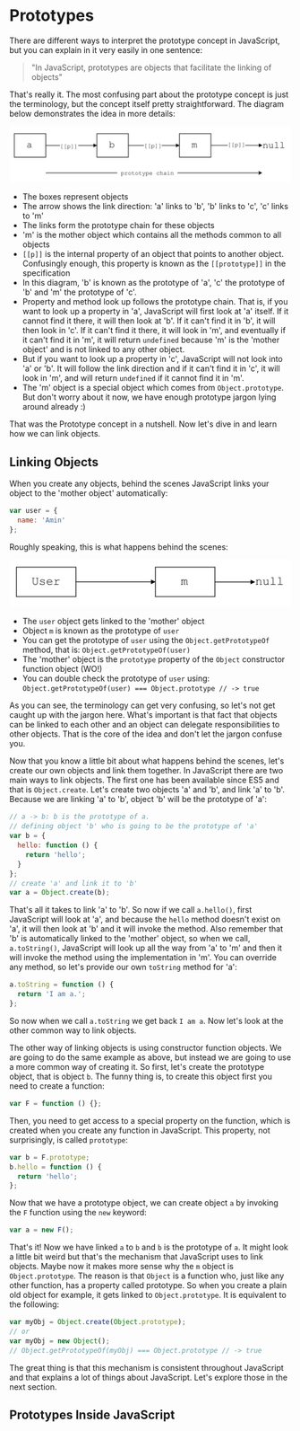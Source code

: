 # Prototypes

There are different ways to interpret the prototype concept in JavaScript, but you can explain in it very easily in one sentence:

> "In JavaScript, prototypes are objects that facilitate the linking of objects"

That's really it. The most confusing part about the prototype concept is just the terminology, but the concept itself pretty straightforward. The diagram below demonstrates the idea in more details:

![The Prototype Concept](images/chain.png)

- The boxes represent objects
- The arrow shows the link direction: 'a' links to 'b', 'b' links to 'c', 'c' links to 'm'
- The links form the prototype chain for these objects
- 'm' is the mother object which contains all the methods common to all objects
- `[[p]]` is the internal property of an object that points to another object. Confusingly enough, this property is known as the `[[prototype]]` in the specification
- In this diagram, 'b' is known as the prototype of 'a', 'c' the prototype of 'b' and 'm' the prototype of 'c'.
- Property and method look up follows the prototype chain. That is, if you want to look up a property in 'a', JavaScript will first look at 'a' itself. If it cannot find it there, it will then look at 'b'. If it can't find it in 'b', it will then look in 'c'. If it can't find it there, it will look in 'm', and eventually if it can't find it in 'm', it will return `undefined` because 'm' is the 'mother object' and is not linked to any other object.
- But if you want to look up a property in 'c', JavaScript will not look into 'a' or 'b'. It will follow the link direction and if it can't find it in 'c', it will look in 'm', and will return `undefined` if it cannot find it in 'm'.
- The 'm' object is a special object which comes from `Object.prototype`. But don't worry about it now, we have enough prototype jargon lying around already :)

That was the Prototype concept in a nutshell. Now let's dive in and learn how we can link objects.

## Linking Objects

When you create any objects, behind the scenes JavaScript links your object to the 'mother object' automatically:

```javascript
var user = {
  name: 'Amin'
};
```

Roughly speaking, this is what happens behind the scenes:

![Creating a plain old JavaScript Object](images/user.png)

- The `user` object gets linked to the 'mother' object
- Object `m` is known as the prototype of `user`
- You can get the prototype of `user` using the `Object.getPrototypeOf` method, that is: `Object.getPrototypeOf(user)`
- The 'mother' object is the `prototype` property of the `Object` constructor function object (WO!)
- You can double check the prototype of `user` using: `Object.getPrototypeOf(user) === Object.prototype // -> true`

As you can see, the terminology can get very confusing, so let's not get caught up with the jargon here. What's important is that fact that objects can be linked to each other and  an object can delegate responsibilities to other objects. That is the core of the idea and don't let the jargon confuse you.

Now that you know a little bit about what happens behind the scenes, let's create our own objects and link them together. In JavaScript there are two main ways to link objects. The first one has been available since ES5 and that is `Object.create`. Let's create two objects 'a' and 'b', and link 'a' to 'b'. Because we are linking 'a' to 'b', object 'b' will be the prototype of 'a':

```javascript
// a -> b: b is the prototype of a.
// defining object 'b' who is going to be the prototype of 'a'
var b = {
  hello: function () {
    return 'hello';
  }
};
// create 'a' and link it to 'b'
var a = Object.create(b);
```

That's all it takes to link 'a' to 'b'. So now if we call `a.hello()`, first JavaScript will look at 'a', and because the `hello` method doesn't exist on 'a', it will then look at 'b' and it will invoke the method. Also remember that 'b' is automatically linked to the 'mother' object, so when we call, `a.toString()`, JavaScript will look up all the way from 'a' to 'm' and then it will invoke the method using the implementation in 'm'. You can override any method, so let's provide our own `toString` method for 'a':

```javascript
a.toString = function () {
  return 'I am a.';
};
```

So now when we call `a.toString` we get back `I am a`. Now let's look at the other common way to link objects.

The other way of linking objects is using constructor function objects. We are going to do the same example as above, but instead we are going to use a more common way of creating it. So first, let's create the prototype object, that is object `b`. The funny thing is, to create this object first you need to create a function:

```javascript
var F = function () {};
```

Then, you need to get access to a special property on the function, which is created when you create any function in JavaScript. This property, not surprisingly, is called `prototype`:

```javascript
var b = F.prototype;
b.hello = function () {
  return 'hello';
};
```

Now that we have a prototype object, we can create object `a` by invoking the `F` function using the `new` keyword:

```javascript
var a = new F();
```

That's it! Now we have linked `a` to `b` and `b` is the prototype of `a`. It might look a little bit weird but that's the mechanism that JavaScript uses to link objects. Maybe now it makes more sense why the `m` object is `Object.prototype`. The reason is that `Object` is a function who, just like any other function, has a property called prototype. So when you create a plain old object for example, it gets linked to `Object.prototype`. It is equivalent to the following:

```javascript
var myObj = Object.create(Object.prototype);
// or
var myObj = new Object();
// Object.getPrototypeOf(myObj) === Object.prototype // -> true
```
The great thing is that this mechanism is consistent throughout JavaScript and that explains a lot of things about JavaScript. Let's explore those in the next section.

## Prototypes Inside JavaScript
















